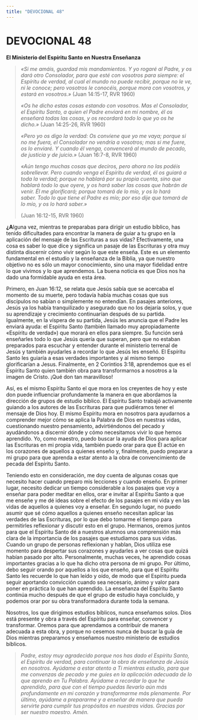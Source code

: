 ```yaml
---
title: "DEVOCIONAL 48"
---
```

# DEVOCIONAL 48

**El Ministerio del Espíritu Santo en Nuestra Enseñanza**

> *«Si me amáis, guardad mis mandamientos. Y yo rogaré al Padre, y os
> dará otro Consolador, para que esté con vosotros para siempre: el
> Espíritu de verdad, al cual el mundo no puede recibir, porque no le
> ve, ni le conoce; pero vosotros le conocéis, porque mora con vosotros,
> y estará en vosotros.»* (Juan 14:15-17, RVR 1960)
>
> *«Os he dicho estas cosas estando con vosotros. Mas el Consolador, el
> Espíritu Santo, a quien el Padre enviará en mi nombre, él os enseñará
> todas las cosas, y os recordará todo lo que yo os he dicho.»* (Juan
> 14:25-26, RVR 1960)
>
> *«Pero yo os digo la verdad: Os conviene que yo me vaya; porque si no
> me fuera, el Consolador no vendría a vosotros; mas si me fuere, os lo
> enviaré. Y cuando él venga, convencerá al mundo de pecado, de justicia
> y de juicio.»* (Juan 16:7-8, RVR 1960)
>
> *«Aún tengo muchas cosas que deciros, pero ahora no las podéis
> sobrellevar. Pero cuando venga el Espíritu de verdad, él os guiará a
> toda la verdad; porque no hablará por su propia cuenta, sino que
> hablará todo lo que oyere, y os hará saber las cosas que habrán de
> venir. Él me glorificará; porque tomará de lo mío, y os lo hará
> saber. Todo lo que tiene el Padre es mío; por eso dije que tomará de
> lo mío, y os lo hará saber.»* 
>
> (Juan 16:12-15, RVR 1960)

**¿A**lguna vez, mientras te preparabas para dirigir un estudio bíblico,
has tenido dificultades para encontrar la manera de guiar a tu grupo en
la aplicación del mensaje de las Escrituras a sus vidas? Efectivamente,
una cosa es saber lo que dice y significa un pasaje de las Escrituras y
otra muy distinta discernir cómo vivir según lo que este enseña. Este es
un elemento fundamental en el estudio y la enseñanza de la Biblia, ya
que nuestro objetivo no es sólo un mayor conocimiento, sino una mayor
fidelidad entre lo que vivimos y lo que aprendemos. La buena noticia es
que Dios nos ha dado una formidable ayuda en esta área.

Primero, en Juan 16:12, se relata que Jesús sabía que se acercaba el
momento de su muerte, pero todavía había muchas cosas que sus discípulos
no sabían o simplemente no entendían. En pasajes anteriores, Jesús ya
los había tranquilizado y asegurado que no los dejaría solos, y que su
aprendizaje y crecimiento continuarían después de su partida.
Igualmente, en la víspera de su partida, Jesús les anuncia que el Padre
les enviará ayuda: el Espíritu Santo (también llamado muy apropiadamente
«Espíritu de verdad») que morará en ellos para siempre. Su función será
enseñarles todo lo que Jesús quería que superan, pero que no estaban
preparados para escuchar y entender durante el ministerio terrenal de
Jesús y también ayudarles a recordar lo que Jesús les enseñó. El
Espíritu Santo les guiaría a esas verdades importantes y al mismo tiempo
glorificarían a Jesus. Finalmente, en 2 Corintios 3:18, aprendemos que
es el Espíritu Santo quien también obra para transformarnos a nosotros a
la imagen de Cristo. ¡Qué don tan maravilloso!

Así, es el mismo Espíritu Santo el que mora en los creyentes de hoy y
este don puede influenciar profundamente la manera en que abordamos la
dirección de grupos de estudio bíblico. El Espíritu Santo trabajó
activamente guiando a los autores de las Escrituras para que pudiéramos
tener el mensaje de Dios hoy. El mismo Espíritu mora en nosotros para
ayudarnos a comprender mejor cómo se aplica la Palabra de Dios en
nuestras vidas, cuestionando nuestro pensamiento, advirtiéndonos del
pecado y ayudándonos a discernir dónde y cómo necesitamos vivir lo que
hemos aprendido. Yo, como maestro, puedo buscar la ayuda de Dios para
aplicar las Escrituras en mi propia vida, también puedo orar para que Él
actúe en los corazones de aquellos a quienes enseño y, finalmente, puedo
preparar a mi grupo para que aprenda a estar atento a la obra de
convencimiento de pecada del Espíritu Santo.

Teniendo esto en consideración, me doy cuenta de algunas cosas que
necesito hacer cuando preparo mis lecciones y cuando enseño. En primer
lugar, necesito dedicar un tiempo considerable a los pasajes que voy a
enseñar para poder meditar en ellos, orar e invitar al Espíritu Santo a
que me enseñe y me dé ideas sobre el efecto de los pasajes en mi vida y
en las vidas de aquellos a quienes voy a enseñar. En segundo lugar, no
puedo asumir que sé cómo aquellos a quienes enseño necesitan aplicar las
verdades de las Escrituras, por lo que debo tomarme el tiempo para
permitirles reflexionar y discutir esto en el grupo. Hermanos, oremos
juntos para que el Espíritu Santo dé a nuestros alumnos una comprensión
más clara de la importancia de los pasajes que estudiamos para sus
vidas. Cuando un grupo de personas reflexionan y hablan, Dios utiliza
ese momento para despertar sus corazones y ayudarles a ver cosas que
quizá habían pasado por alto. Personalmente, muchas veces, he aprendido
cosas importantes gracias a lo que ha dicho otra persona de mi grupo.
Por último, debo seguir orando por aquellos a los que enseño, para que
el Espíritu Santo les recuerde lo que han leído y oído, de modo que el
Espíritu pueda seguir aportando convicción cuando sea necesario, ánimo y
valor para poner en práctica lo que han aprendido. La enseñanza del
Espíritu Santo continúa mucho después de que el grupo de estudio haya
concluido, y podemos orar por su obra transformadora durante toda la
semana.

Nosotros, los que dirigimos estudios bíblicos, nunca enseñamos solos.
Dios está presente y obra a través del Espíritu para enseñar, convencer
y transformar. Oremos para que aprendamos a contribuir de manera
adecuada a esta obra, y porque no cesemos nunca de buscar la guía de
Dios mientras preparamos y enseñamos nuestro ministerio de estudios
bíblicos.

> *Padre, estoy muy agradecido porque nos has dado el Espíritu Santo, el
> Espíritu de verdad, para continuar la obra de enseñanza de Jesús en
> nosotros. Ayúdame a estar atento a Ti mientras estudio, para que me
> convenzas de pecado y me guíes en la aplicación adecuada de lo que
> aprendo en Tu Palabra. Ayúdame a recordar lo que he aprendido, para
> que con el tiempo puedas llevarlo aún más profundamente en mi corazón
> y transformarme más plenamente. Por último, ayúdame a prepararme y a
> enseñar de manera que pueda servirte para cumplir tus propósitos en
> nuestras vidas. Gracias por ser nuestro maestro. Amén.*

